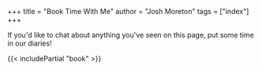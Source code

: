 +++
title = "Book Time With Me"
author = "Josh Moreton"
tags = ["index"]
+++

If you'd like to chat about anything you've seen on this page, put some time in our diaries!

{{< includePartial "book" >}}
